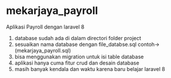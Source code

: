 # mekarjaya_payroll
Aplikasi Payroll dengan laravel 8 

1. database sudah ada di dalam directori folder project
2. sesuaikan nama database dengan file_databse.sql contoh->(mekarjaya_payroll.sql)
3. bisa menggunakan migration untuk isi table database
4. aplikasi hanya cuma fitur crud dan desain database
5. masih banyak kendala dan waktu karena baru belajar laravel 8 
